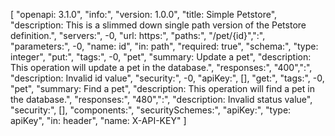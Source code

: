 [
"openapi: 3.1.0",
"info:",
  "version: 1.0.0",
  "title: Simple Petstore",
  "description: This is a slimmed down single path version of the Petstore definition.",
"servers:",
  -0, "url: https:",
"paths:",
  "/pet/{id}",":",
    "parameters:",
      -0, "name: id",
        "in: path",
        "required: true",
        "schema:",
          "type: integer",
    "put:",
      "tags:",
        -0, "pet",
      "summary: Update a pet",
      "description: This operation will update a pet in the database.",
      "responses:",
        "400",":",
          "description: Invalid id value",
      "security:",
        -0, "apiKey:", [],
    "get:",
      "tags:",
        -0, "pet",
      "summary: Find a pet",
      "description: This operation will find a pet in the database.",
      "responses:",
        "480",":",
          "description: Invalid status value",
      "security:", [],
"components:",
  "securitySchemes:",
    "apiKey:",
      "type: apiKey",
      "in: header",
      "name: X-API-KEY"
]